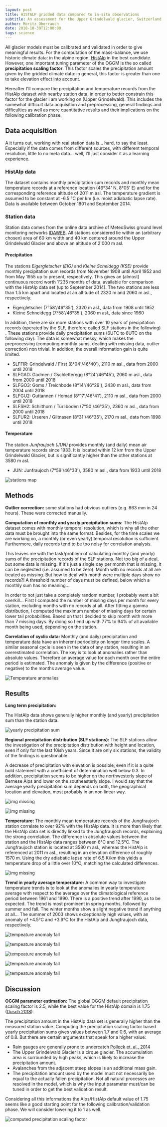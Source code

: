 ```yaml
---
layout: post
title: HISTALP gridded data compared to in-situ observations
subtitle: An assessment for the Upper Grindelwald glacier, Switzerland
author: Moritz Oberrauch
date: 2018-10-30T12:00:00
tags: science
---
```



All glacier models must be calibrated and validated in order to give meaningful results. For the computation of the mass-balance, we use historic climate data: in the alpine region, [HistAlp](http://www.zamg.ac.at/histalp/) in the best candidate. However, one important tuning parameter of the OGGM is the so called **precipitation scaling factor**. This factor scales the precipitation amount given by the gridded climate data: in general, this factor is greater than one to take elevation effect into account.

Hereafter I'll compare the precipitation and temperature records from the HistAlp dataset with nearby station data, in order to better constrain this factor for the glacier I am working on (Upper Grindelwald). This includes the somewhat difficult data acquisition and preprocessing, general findings and difficulties as well as more quantitative results and their implications on the following calibration phase.

## Data acquisition

A it turns out, working with real station data is... hard, to say the least. Especially if the data comes from different sources, with different temporal resolution, little to no meta data... well, I'll just consider it as a learning experience.

### HistAlp data

The dataset contains monthly precipitation sum records and monthly mean temperature records at a reference location (46°34' N, 8°05' E) and for the corresponding reference altitude of 2011 m asl. The temperature gradient is assumed to be constant at -6.5 °C per km (i.e. moist adiabatic lapse rate). Data is available between October 1801 and September 2014.

### Station data

Station data comes from the online data archive of MeteoSwiss ground level monitoring networks [IDAWEB](https://gate.meteoswiss.ch/idaweb/more.do). All stations considered lie within an (arbitrary chosen) area of 60 km width and 40 km centered around the Upper Grindelwald Glacier and above an altitude of 2'000 m asl.

#### Precipitation

The stations *Eigergletscher (EIG)* and *Kleine Scheidegg (KSE)* provide monthly precipitation sum records from November 1908 until April 1952 and from May 1955 up to present, respectively. This gives an (almost) continuous record worth 1'235 months of data, available for comparison with the HistAlp data set (up to September 2014). The two stations are less than 1.5 km apart and located at an altitude of 2320 m and 2060 m asl., respectively.

 - Eigergletscher (7°58'/46°35'),  2320 m asl., data from 1908 until 1952
 - Kleine Schneidegg (7°58'/46°35'), 2060 m asl., data since 1960

In addition, there are six more stations with over 10 years of precipitation records (operated by the SLF, therefore called SLF stations in the following) . These stations provide daily precipitation sums (6UTC to 6UTC on the following day). The data is somewhat messy, which makes the preprocessing (computing monthly sums, dealing with missing data, outlier correction) non trivial. In addition, the overall information gain is quite limited.

- SLFFIR: Grindelwald / First (8°04'/46°40'), 2110 m asl., data from 2000 until 2018
- SLFGAD: Gadmen / Gschletteregg (8°24'/46°45'), 2060 m asl., data from 2000 until 2018
- SLFGO3: Goms / Treichbode (8°14'/46°29'), 2430 m asl., data from 2004 until 2018
- SLFGU2: Guttannen / Homad (8°17'/46°41'), 2110 m asl., data from 2000 until 2018
- SLFSH2: Schilthorn / Türliboden (7°50'/46°35'), 2360 m asl., data from 2000 until 2018
- SLFUR2: Urseren / Giltnasen (8°31'/46°35'), 2170 m asl., data from 1998 until 2018

#### Temperature

The station *Junfraujoch (JUN)* provides monthly (and daily) mean air temperature records since 1933. It is located within 12 km from the Upper Grindelwald Glacier, but is significantly higher than the other stations at 3580 m asl.

- JUN: Junfraujoch (7°59'/46°33'), 3580 m asl., data from 1933 until 2018

![stations map](/img/blog/climate-comparison/stations.png)

## Methods

**Outlier correction:** some stations had obvious outliers (e.g. 863 mm in 24 hours). These were corrected manually.

**Computation of monthly and yearly precipitation sums:** The HistAlp dataset comes with monthly temporal resolution, which is why all the other data must be brought into the same format. Besides, for the time scales we are working on, a monthly (or even yearly) temporal resolution is sufficient. Furthermore, daily records tend to be too noisy for correlation analysis.

This leaves me with the task/problem of calculating monthly (and yearly) sums of the precipitation records of the SLF stations. Not too big of a deal, but some data is missing. If it's just a single day per month that is missing, it can be neglected (i.e. assumed to be zero). Month with no records at all are treated as missing. But how to deal with month were multiple days show no records?! A threshold number of days must be defined, below which a monthly sum has no meaning...

In order to not just take a completely random number, I probably went a bit overkill... First I computed the number of missing days per month for every station, excluding months with no records at all. After fitting a gamma distribution, I computed the maximum number of missing days for certain lower tail probabilities. Based on that I decided to skip month with more than 7 missing days. By doing so I end up with 77% to 94% of all available month being used, depending on the station.

**Correlation of cyclic data:** Monthly (and daily) precipitation and temperature data have an inherent periodicity on longer time scales. A similar seasonal cycle is seen in the data of any station, resulting in an overestimated correlation. The key is to look at anomalies rather than absolute values. Therefore an average value for each month over the entire period is estimated. The anomaly is given by the difference (positive or negative) to the months average value.

![Temperature anomalies](/img/blog/climate-comparison/temp_anomalies.png)

## Results

**Long term precipitation:**

The HistAlp data shows generally higher monthly (and yearly) precipitation sum than the station data.

<!---
Fabi: I remove this because HistAlp relies on station data as well, so the undercatch argument is weak.
Since rain gauges are prone to undercatch [Pollock, et. al 2014](http://adsabs.harvard.edu/abs/2014EGUGA..1611643P), this is not too suprising. The station Kleine Scheidegg is situated 260 m below the station Eigergletscher, which can be explained the even lower values [Frei and Schär 1997](http://www.map.meteoswiss.ch/sop-doc/rr_sop/FreiSchaer1998.pdf) (@TODO: does this statement even make sense?! If so, better source needed).
-->

![yearly precipitation sum](/img/blog/climate-comparison/precip_timeseries.png)

**Regional precipitation distribution (SLF stations):** The SLF stations allow the investigation of the precipitation distribution with height and location, even if only for the last 10ish years. Since it are only six stations, the validity of the findings is questionable.  

A decrease of precipitation with elevation is possible, even if it is a quite bold statement with a coefficient of determination well below 0.3. In addition, precipitation seems to be higher on the northwesterly slope of Bernese Alps and lower on the southeasterly slope. I would say that the average yearly  precipitation sum depends on both, the geographical location and elevation, most probably in an non linear way.

![img missing](/img/blog/climate-comparison/precip_elev_distribution.png)

![img missing](/img/blog/climate-comparison/precip_regional_distribution.png)



**Temperature:** The monthly mean temperature records of the Jungfraujoch station correlate to over 92% with the HistAlp data. It is more than likely that the HistAlp data set is directly linked to the Jungfraujoch records, explaining the strong correlation. The difference in absolute values between the station and the HistAlp data ranges between 6°C and 12.5°C. The Jungfraujoch station is located at 3580 m asl., whereas the HistAlp is referenced at 2011 m asl., resulting in an elevation difference of roughly 1570 m. Using the dry adiabatic lapse rate of 6.5 K/km this yields a temperature drop of a little over 10°C, matching the calculated differences.

![img missing](/img/blog/climate-comparison/temp_diff_histogram.png)

**Trend in yearly average temperature:** A common way to investigate temperature trends is to look at the anomalies in yearly temperature average with respect to the average over the climatological reference period between 1961 and 1990. There is a positive trend after 1990, as to be expected. The trend is most prominent in spring months, followed by summer and fall. The winter months show a slight negative trend if anything at all... The summer of 2003 shows exceptionally high values, with an anomaly of +4.5°C and +3.9°C for the HistAlp and Jungfraujoch data, respectively.

![tempeature anomaly fall](/img/blog/climate-comparison/tempanomaly.png)

![tempeature anomaly fall](/img/blog/climate-comparison/tempanomaly_spring.png)

![tempeature anomaly fall](/img/blog/climate-comparison/tempanomaly_summer.png)

![tempeature anomaly fall](/img/blog/climate-comparison/tempanomaly_fall.png)

![tempeature anomaly fall](/img/blog/climate-comparison/tempanomaly_winter.png)

## Discussion

**OGGM parameter estimation:** The global OGGM default  precipitation scaling factor is 2.5, while the best value for the HistAlp domain is 1.75 ([Dusch 2018](https://oggm.org/2018/08/10/histalp-parameters/)).

The precipitation amount in the HistAlp data set is generally higher than the measured station value. Computing the precipitation scaling factor based yearly precipitation sums gives values between 1.7 and 0.6, with an average of 0.8. But there are certain arguments that speak for a higher value:

- Rain gauges are generally prone to undercatch [Pollock et. al., 2014](http://adsabs.harvard.edu/abs/2014EGUGA..1611643P )
- The Upper Grindelwald Glacier is a cirque glacier. The accumulation area is surrounded by high peaks, which is likely to increase the precipitation amount.
- Avalanches from the adjacent steep slopes is an additional mass gain.
- The precipitation amount used by the model must not necessarily be equal to the actually fallen precipitation. Not all natural processes are resolved in the model, which is why the input parameter must/can be tuned in order to get the best validation result.

Considering all this informations the Alps/HistAlp default value of 1.75 seems like a good starting point for the following calibration/validation phase. We will consider lowering it to 1 as well.

![computed precipitation scaling factor](/img/blog/climate-comparison/precip_factor.png)
